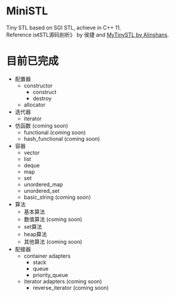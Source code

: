 # MiniSTL  
Tiny STL based on SGI STL, achieve in C++ 11.  
Reference is《STL源码剖析》 by 侯捷 and [MyTinySTL by Alinshans](https://github.com/Alinshans/MyTinySTL).    

# 目前已完成  
+ 配置器  
  + constructor  
    + construct  
    + destroy  
  + allocator
+ 迭代器  
  + iterator  
+ 仿函数 (coming soon)  
  + functional (coming soon)  
  + hash_functional (coming soon)  
+ 容器  
  + vector  
  + list
  + deque  
  + map
  + set
  + unordered_map  
  + unordered_set  
  + basic_string (coming soon)  
+ 算法  
  + 基本算法 
  + 数值算法 (coming soon)  
  + set算法 
  + heap算法  
  + 其他算法 (coming soon)  
+ 配接器  
  + container adapters  
    + stack  
    + queue  
    + priority_queue  
  + iterator adapters (coming soon)  
    + reverse_iterator (coming soon)   
